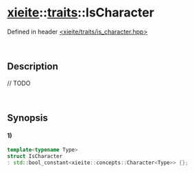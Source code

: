 # [xieite](../../xieite.md)\:\:[traits](../../traits.md)\:\:IsCharacter
Defined in header [<xieite/traits/is_character.hpp>](../../../include/xieite/traits/is_character.hpp)

&nbsp;

## Description
// TODO

&nbsp;

## Synopsis
#### 1)
```cpp
template<typename Type>
struct IsCharacter
: std::bool_constant<xieite::concepts::Character<Type>> {};
```
